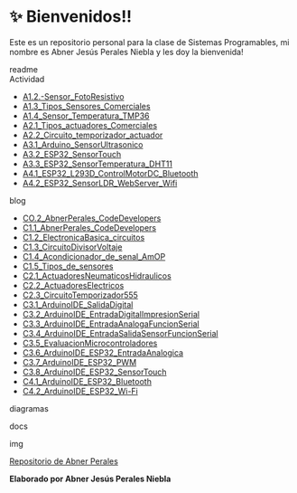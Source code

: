 # :sparkles: Bienvenidos!!
Este es un repositorio personal para la clase de Sistemas Programables, mi nombre es Abner Jesús Perales Niebla y les doy la bienvenida!

readme  
Actividad
  - [A1.2.-Sensor_FotoResistivo](https://github.com/AbnerPerales19/SistemasProgramables_AbnerPerales/blob/master/Actividad/A1.2.-Sensor_FotoResistivo.md)
  - [A1.3_Tipos_Sensores_Comerciales](https://github.com/AbnerPerales19/SistemasProgramables_AbnerPerales/blob/master/Actividad/A1.3_Tipos_Sensores_Comerciales.md)
  - [A1.4_Sensor_Temperatura_TMP36](https://github.com/AbnerPerales19/SistemasProgramables_AbnerPerales/blob/master/Actividad/A1.4_Sensor_Temperatura_TMP36.md)
  - [A2.1_Tipos_actuadores_Comerciales](https://github.com/AbnerPerales19/SistemasProgramables_AbnerPerales/blob/master/Actividad/A2.1_Tipos_actuadores_Comerciales.md)
  - [A2.2_Circuito_temporizador_actuador](https://github.com/AbnerPerales19/SistemasProgramables_AbnerPerales/blob/master/Actividad/A2.2_Circuito_temporizador_actuador.md)
  - [A3.1_Arduino_SensorUltrasonico](https://github.com/AbnerPerales19/SistemasProgramables_AbnerPerales/blob/master/Actividad/A3.1_Arduino_SensorUltrasonico.md)
  - [A3.2_ESP32_SensorTouch](https://github.com/AbnerPerales19/SistemasProgramables_AbnerPerales/blob/master/Actividad/A3.2_ESP32_SensorTouch.md)
  - [A3.3_ESP32_SensorTemperatura_DHT11](https://github.com/AbnerPerales19/SistemasProgramables_AbnerPerales/blob/master/Actividad/A3.3_ESP32_SensorTemperatura_DHT11.md)
  - [A4.1_ESP32_L293D_ControlMotorDC_Bluetooth](https://github.com/AbnerPerales19/SistemasProgramables_AbnerPerales/blob/master/Actividad/A4.1_ESP32_L293D_ControlMotorDC_Bluetooth.md)
  - [A4.2_ESP32_SensorLDR_WebServer_Wifi](https://github.com/AbnerPerales19/SistemasProgramables_AbnerPerales/blob/master/Actividad/A4.2_ESP32_SensorLDR_WebServer_Wifi.md)
  
blog
  - [CO.2_AbnerPerales_CodeDevelopers](https://github.com/AbnerPerales19/SistemasProgramables_AbnerPerales/blob/master/blog/CO.2_AbnerPerales_CodeDevelopers.md)
  - [C1.1_AbnerPerales_CodeDevelopers](https://github.com/AbnerPerales19/SistemasProgramables_AbnerPerales/blob/master/blog/C1.1_AbnerPerales_CodeDevelopers.md)
  - [C1.2_ElectronicaBasica_circuitos](https://github.com/AbnerPerales19/SistemasProgramables_AbnerPerales/blob/master/blog/C1.2_ElectronicaBasica_circuitos.md)
  - [C1.3_CircuitoDivisorVoltaje](https://github.com/AbnerPerales19/SistemasProgramables_AbnerPerales/blob/master/blog/C1.3_CircuitoDivisorVoltaje.md)
  - [C1.4_Acondicionador_de_senal_AmOP](https://github.com/AbnerPerales19/SistemasProgramables_AbnerPerales/blob/master/blog/C1.4_Acondicionador_de_senal_AmOP.md)
  - [C1.5_Tipos_de_sensores](https://github.com/AbnerPerales19/SistemasProgramables_AbnerPerales/blob/master/blog/C1.5_Tipos_de_sensores.md)
  - [C2.1_ActuadoresNeumaticosHidraulicos](https://github.com/AbnerPerales19/SistemasProgramables_AbnerPerales/blob/master/blog/C2.1_ActuadoresNeumaticosHidraulicos.md)
  - [C2.2_ActuadoresElectricos](https://github.com/AbnerPerales19/SistemasProgramables_AbnerPerales/blob/master/blog/C2.2_ActuadoresElectricos.md)
  - [C2.3_CircuitoTemporizador555](https://github.com/AbnerPerales19/SistemasProgramables_AbnerPerales/blob/master/blog/C2.3_CircuitoTemporizador555.md)
  - [C3.1_ArduinoIDE_SalidaDigital](https://github.com/AbnerPerales19/SistemasProgramables_AbnerPerales/blob/master/blog/C3.1_ArduinoIDE_SalidaDigital.md)
  - [C3.2_ArduinoIDE_EntradaDigitalImpresionSerial](https://github.com/AbnerPerales19/SistemasProgramables_AbnerPerales/blob/master/blog/C3.2_ArduinoIDE_EntradaDigitalImpresionSerial.md)
  - [C3.3_ArduinoIDE_EntradaAnalogaFuncionSerial](https://github.com/AbnerPerales19/SistemasProgramables_AbnerPerales/blob/master/blog/C3.3_ArduinoIDE_EntradaAnalogaFuncionSerial.md)
  - [C3.4_ArduinoIDE_EntradaSalidaSensorFuncionSerial](https://github.com/AbnerPerales19/SistemasProgramables_AbnerPerales/blob/master/blog/C3.4_ArduinoIDE_EntradaSalidaSensorFuncionSerial.md)
  - [C3.5_EvaluacionMicrocontroladores](https://github.com/AbnerPerales19/SistemasProgramables_AbnerPerales/blob/master/blog/C3.5_EvaluacionMicrocontroladores.md)
  - [C3.6_ArduinoIDE_ESP32_EntradaAnalogica](https://github.com/AbnerPerales19/SistemasProgramables_AbnerPerales/blob/master/blog/C3.6_ArduinoIDE_ESP32_EntradaAnalogica.md)
  - [C3.7_ArduinoIDE_ESP32_PWM](https://github.com/AbnerPerales19/SistemasProgramables_AbnerPerales/blob/master/blog/C3.7_ArduinoIDE_ESP32_PWM.md)
  - [C3.8_ArduinoIDE_ESP32_SensorTouch](https://github.com/AbnerPerales19/SistemasProgramables_AbnerPerales/blob/master/blog/C3.8_ArduinoIDE_ESP32_SensorTouch.md)
  - [C4.1_ArduinoIDE_ESP32_Bluetooth](https://github.com/AbnerPerales19/SistemasProgramables_AbnerPerales/blob/master/blog/C4.1_ArduinoIDE_ESP32_Bluetooth.md)
  - [C4.2_ArduinoIDE_ESP32_Wi-Fi](https://github.com/AbnerPerales19/SistemasProgramables_AbnerPerales/blob/master/blog/C4.2_ArduinoIDE_ESP32_Wi-Fi.md)

diagramas

docs

img





[Repositorio de Abner Perales](https://github.com/AbnerPerales19/SistemasProgramables_AbnerPerales.git)

**Elaborado por Abner Jesús Perales Niebla**